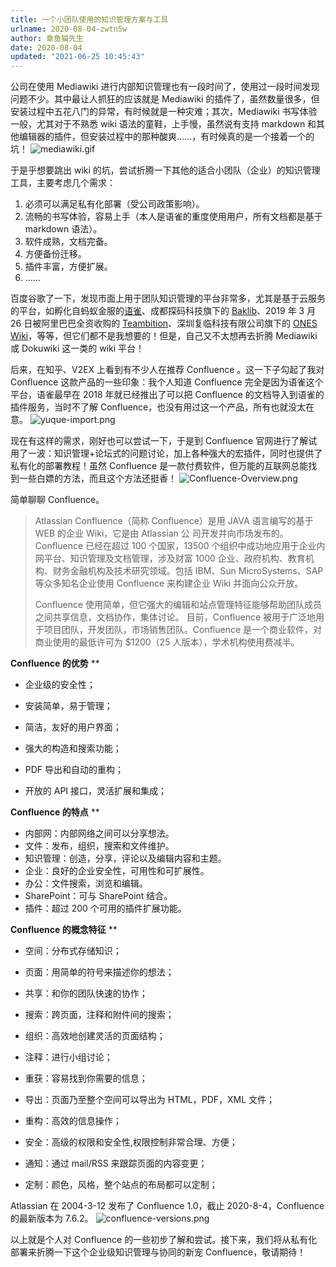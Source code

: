 ```yaml
---
title: 一个小团队使用的知识管理方案与工具
urlname: 2020-08-04-zwtn5w
author: 章鱼猫先生
date: 2020-08-04
updated: "2021-06-25 10:45:43"
---
```


公司在使用 Mediawiki 进行内部知识管理也有一段时间了，使用过一段时间发现问题不少。其中最让人抓狂的应该就是 Mediawiki 的插件了，虽然数量很多，但安装过程中五花八门的异常，有时候就是一种灾难；其次，Mediawiki 书写体验一般，尤其对于不熟悉 wiki 语法的童鞋，上手慢，虽然说有支持 markdown 和其他编辑器的插件，但安装过程中的那种酸爽......，有时候真的是一个接着一个的坑！
![mediawiki.gif](https://shub.weiyan.tech/yuque/elog-cookbook-img/Fgiwz1F48bEOu2ke6XxUj9SLFf1Z.gif)

于是乎想要跳出 wiki 的坑，尝试折腾一下其他的适合小团队（企业）的知识管理工具，主要考虑几个需求：

1.  必须可以满足私有化部署（受公司政策影响）。
2.  流畅的书写体验，容易上手（本人是语雀的重度使用用户，所有文档都是基于 markdown 语法）。
3.  软件成熟，文档完备。
4.  方便备份迁移。
5.  插件丰富，方便扩展。
6.  ......

百度谷歌了一下，发现市面上用于团队知识管理的平台非常多，尤其是基于云服务的平台，如孵化自蚂蚁金服的[语雀](https://www.yuque.com/)、成都探码科技旗下的 [Baklib](https://www.baklib.com/)、2019 年 3 月 26 日被阿里巴巴全资收购的 [Teambition](https://www.teambition.com/)、深圳复临科技有限公司旗下的 [ONES Wiki](https://ones.ai/wiki.html)，等等，但它们都不是我想要的！但是，自己又不太想再去折腾 Mediawiki 或 Dokuwiki 这一类的 wiki 平台！

后来，在知乎、V2EX 上看到有不少人在推荐 Confluence 。这一下子勾起了我对 Confluence 这款产品的一些印象：我个人知道 Confluence 完全是因为语雀这个平台，语雀最早在 2018 年就已经推出了可以把 Confluence 的文档导入到语雀的插件服务，当时不了解 Confluence，也没有用过这一个产品，所有也就没太在意。
![yuque-import.png](https://shub.weiyan.tech/yuque/elog-cookbook-img/Fo_JBn8Ie-9OMANXuoJ2RoZ6ZNNR.png)

现在有这样的需求，刚好也可以尝试一下，于是到 Confluence 官网进行了解试用了一波：知识管理+论坛式的问题讨论，加上各种强大的宏插件，同时也提供了私有化的部署教程！虽然 Confluence 是一款付费软件，但万能的互联网总能找到一些白嫖的方法，而且这个方法还挺香！
![Confluence-Overview.png](https://shub.weiyan.tech/yuque/elog-cookbook-img/FrIvh8BxeVBBiwBxaTTn3ZAYBpGx.png)

简单聊聊 Confluence。

> Atlassian Confluence（简称 Confluence）是用 JAVA 语言编写的基于 WEB 的企业 Wiki，它是由 Atlassian 公 司开发并向市场发布的。Confluence 已经在超过 100 个国家，13500 个组织中成功地应用于企业内网平台、知识管理及文档管理，涉及财富 1000 企业、政府机构、教育机构、财务金融机构及技术研究领域。包括 IBM、Sun MicroSystems、SAP 等众多知名企业使用 Confluence 来构建企业 Wiki 并面向公众开放。
>
> Confluence 使用简单，但它强大的编辑和站点管理特征能够帮助团队成员之间共享信息，文档协作，集体讨论。 目前，Confluence 被用于广泛地用于项目团队，开发团队，市场销售团队。Confluence 是一个商业软件，对商业使用的最低许可为 $1200（25 人版本），学术机构使用费减半。

**Confluence 的优势**
\*\*

- 企业级的安全性；

- 安装简单，易于管理；

- 简洁，友好的用户界面；

- 强大的构造和搜索功能；

- PDF 导出和自动的重构；
- 开放的 API 接口，灵活扩展和集成；

**Confluence 的特点**
\*\*

- 内部网：内部网络之间可以分享想法。
- 文件：发布，组织，搜索和文件维护。
- 知识管理：创造，分享，评论以及编辑内容和主题。
- 企业：良好的企业安全性，可用性和可扩展性。
- 办公：文件搜索，浏览和编辑。
- SharePoint：可与 SharePoint 结合。
- 插件：超过 200 个可用的插件扩展功能。

**Confluence 的概念特征**
\*\*

- 空间：分布式存储知识；

- 页面：用简单的符号来描述你的想法；

- 共享：和你的团队快速的协作；

- 搜索：跨页面，注释和附件间的搜索；

- 组织：高效地创建灵活的页面结构；

- 注释：进行小组讨论；

- 重获：容易找到你需要的信息；

- 导出：页面乃至整个空间可以导出为 HTML，PDF，XML 文件；
- 重构：高效的信息操作；

- 安全：高级的权限和安全性,权限控制非常合理、方便；

- 通知：通过 mail/RSS 来跟踪页面的内容变更；
- 定制：颜色，风格，整个站点的布局都可以定制；

Atlassian 在 2004-3-12 发布了 Confluence 1.0，截止 2020-8-4，Confluence 的最新版本为 7.6.2。
![confluence-versions.png](https://shub.weiyan.tech/yuque/elog-cookbook-img/Fmd4_J2s2d6ysCmC9xoPH4rIXi-T.png)

以上就是个人对 Confluence 的一些初步了解和尝试。接下来，我们将从私有化部署来折腾一下这个企业级知识管理与协同的新宠 Confluence，敬请期待！

